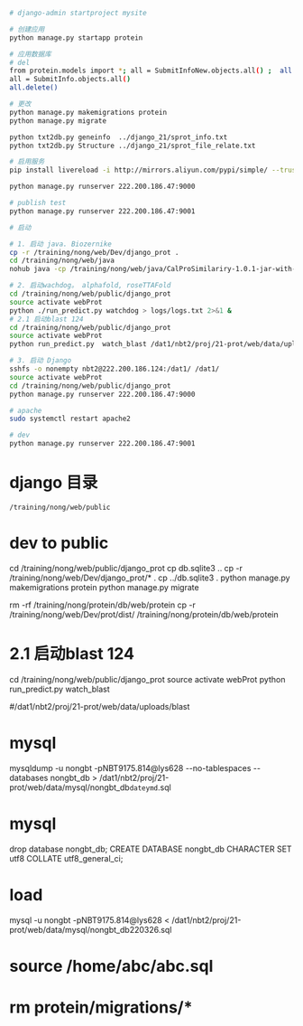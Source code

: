 ```bash
# django-admin startproject mysite

# 创建应用
python manage.py startapp protein

# 应用数据库
# del 
from protein.models import *; all = SubmitInfoNew.objects.all() ;  all.delete()
all = SubmitInfo.objects.all()
all.delete()

# 更改
python manage.py makemigrations protein
python manage.py migrate

python txt2db.py geneinfo  ../django_21/sprot_info.txt
python txt2db.py Structure ../django_21/sprot_file_relate.txt

# 启用服务
pip install livereload -i http://mirrors.aliyun.com/pypi/simple/ --trusted-host mirrors.aliyun.com

python manage.py runserver 222.200.186.47:9000

# publish test
python manage.py runserver 222.200.186.47:9001

# 启动

# 1. 启动 java. Biozernike
cp -r /training/nong/web/Dev/django_prot .
cd /training/nong/web/java
nohub java -cp /training/nong/web/java/CalProSimilariry-1.0.1-jar-with-dependencies.jar sysu.JPype.Compare

# 2. 启动wachdog。 alphafold, roseTTAFold
cd /training/nong/web/public/django_prot
source activate webProt
python ./run_predict.py watchdog > logs/logs.txt 2>&1 &
# 2.1 启动blast 124
cd /training/nong/web/public/django_prot
source activate webProt
python run_predict.py  watch_blast /dat1/nbt2/proj/21-prot/web/data/uploads/blast

# 3. 启动 Django
sshfs -o nonempty nbt2@222.200.186.124:/dat1/ /dat1/
source activate webProt
cd /training/nong/web/public/django_prot
python manage.py runserver 222.200.186.47:9000

# apache
sudo systemctl restart apache2

# dev
python manage.py runserver 222.200.186.47:9001
```

# django 目录
`/training/nong/web/public`

# dev to public
cd /training/nong/web/public/django_prot
cp db.sqlite3 .. 
cp -r  /training/nong/web/Dev/django_prot/* .
cp ../db.sqlite3 .
python manage.py makemigrations protein
python manage.py migrate

rm -rf /training/nong/protein/db/web/protein
cp -r /training/nong/web/Dev/prot/dist/ /training/nong/protein/db/web/protein

# 2.1 启动blast 124
cd /training/nong/web/public/django_prot
source activate webProt
python run_predict.py  watch_blast 

#/dat1/nbt2/proj/21-prot/web/data/uploads/blast


# mysql
mysqldump -u nongbt -pNBT9175.814@lys628 --no-tablespaces --databases nongbt_db > /dat1/nbt2/proj/21-prot/web/data/mysql/nongbt_db`dateymd`.sql

# mysql
drop database nongbt_db;
CREATE DATABASE nongbt_db CHARACTER SET utf8 COLLATE utf8_general_ci;
# load
mysql -u nongbt -pNBT9175.814@lys628  < /dat1/nbt2/proj/21-prot/web/data/mysql/nongbt_db220326.sql
# source /home/abc/abc.sql 
# rm protein/migrations/*